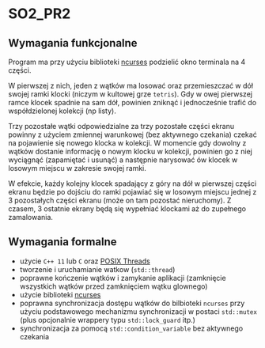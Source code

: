 # SO2_PR2

Wymagania funkcjonalne
----------------------

Program ma przy użyciu biblioteki [ncurses](https://en.wikipedia.org/wiki/Ncurses) podzielić okno terminala na 4 części.

W pierwszej z nich, jeden z wątków ma losować oraz przemieszczać w dół swojej ramki klocki (niczym w kultowej grze `tetris`). Gdy w owej pierwszej ramce klocek spadnie na sam dół, powinien zniknąć i jednocześnie trafić do współdzielonej kolekcji (np listy).

Trzy pozostałe wątki odpowiedzialne za trzy pozostałe części ekranu powinny z użyciem zmiennej warunkowej (bez aktywnego czekania) czekać na pojawienie się nowego klocka w kolekcji. W momencie gdy dowolny z wątków dostanie informację o nowym klocku w kolekcji, powinien go z niej wyciągnąć (zapamiętać i usunąć) a następnie narysować ów klocek w losowym miejscu w zakresie swojej ramki.

W efekcie, każdy kolejny klocek spadający z góry na dół w pierwszej części ekranu będzie po dojściu do ramki pojawiać się w losowym miejscu jednej z 3 pozostałych części ekranu (może on tam pozostać nieruchomy). Z czasem, 3 ostatnie ekrany będą się wypełniać klockami aż do zupełnego zamalowania.

Wymagania formalne
------------------

 - użycie `C++ 11` lub `C` oraz [POSIX Threads](https://en.wikipedia.org/wiki/POSIX_Threads)
 - tworzenie i uruchamianie watkow (`std::thread`)
 - poprawne kończenie wątków i zamykanie aplikacji (zamknięcie wszystkich wątków przed zamknięciem wątku glownego)
 - użycie biblioteki [ncurses](https://en.wikipedia.org/wiki/Ncurses)
 - poprawna synchronizacja dostępu wątków do bilbioteki `ncurses` przy użyciu podstawowego mechanizmu synchronizacji w postaci `std::mutex` (plus opcjonalnie wrappery typu `std::lock_guard` itp.)
 - synchronizacja za pomocą `std::condition_variable` bez aktywnego czekania
